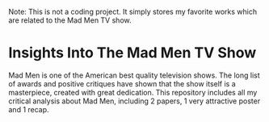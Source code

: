 Note: This is not a coding project. It simply stores my favorite works which are related to the Mad Men TV show. 
# Insights Into The Mad Men TV Show
Mad Men is one of the American best quality television shows. The long list of awards and positive critiques have shown that the show itself is a masterpiece, created with great dedication. This repository includes all my critical analysis about Mad Men, including 2 papers, 1 very attractive poster and 1 recap.
